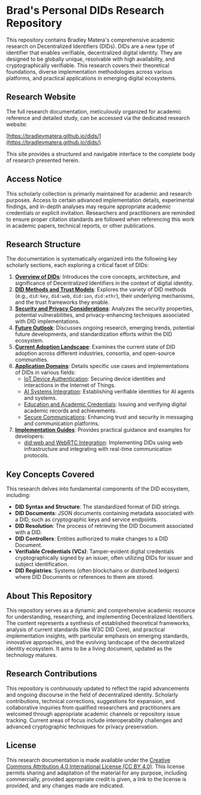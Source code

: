 # Brad's Personal DIDs Research Repository

This repository contains Bradley Matera's comprehensive academic research on Decentralized Identifiers (DIDs). DIDs are a new type of identifier that enables verifiable, decentralized digital identity. They are designed to be globally unique, resolvable with high availability, and cryptographically verifiable. This research covers their theoretical foundations, diverse implementation methodologies across various platforms, and practical applications in emerging digital ecosystems.

## Research Website

The full research documentation, meticulously organized for academic reference and detailed study, can be accessed via the dedicated research website:

[https://bradleymatera.github.io/dids/](https://bradleymatera.github.io/dids/)

This site provides a structured and navigable interface to the complete body of research presented herein.

## Access Notice

This scholarly collection is primarily maintained for academic and research purposes. Access to certain advanced implementation details, experimental findings, and in-depth analyses may require appropriate academic credentials or explicit invitation. Researchers and practitioners are reminded to ensure proper citation standards are followed when referencing this work in academic papers, technical reports, or other publications.

## Research Structure

The documentation is systematically organized into the following key scholarly sections, each exploring a critical facet of DIDs:

1.  **[Overview of DIDs](docs/overview/)**: Introduces the core concepts, architecture, and significance of Decentralized Identifiers in the context of digital identity.
2.  **[DID Methods and Trust Models](docs/methods/)**: Explores the variety of DID methods (e.g., `did:key`, `did:web`, `did:ion`, `did:ethr`), their underlying mechanisms, and the trust frameworks they enable.
3.  **[Security and Privacy Considerations](docs/security/)**: Analyzes the security properties, potential vulnerabilities, and privacy-enhancing techniques associated with DID implementations.
4.  **[Future Outlook](docs/future/)**: Discusses ongoing research, emerging trends, potential future developments, and standardization efforts within the DID ecosystem.
5.  **[Current Adoption Landscape](docs/adoption/)**: Examines the current state of DID adoption across different industries, consortia, and open-source communities.
6.  **[Application Domains](docs/applications/)**: Details specific use cases and implementations of DIDs in various fields:
    *   [IoT Device Authentication](docs/applications/iot.md): Securing device identities and interactions in the Internet of Things.
    *   [AI Systems Integration](docs/applications/ai.md): Establishing verifiable identities for AI agents and systems.
    *   [Education and Academic Credentials](docs/applications/education.md): Issuing and verifying digital academic records and achievements.
    *   [Secure Communications](docs/applications/secure-messaging.md): Enhancing trust and security in messaging and communication platforms.
7.  **[Implementation Guides](docs/implementations/)**: Provides practical guidance and examples for developers:
    *   [did:web and WebRTC Integration](docs/implementations/web.md): Implementing DIDs using web infrastructure and integrating with real-time communication protocols.

## Key Concepts Covered

This research delves into fundamental components of the DID ecosystem, including:
*   **DID Syntax and Structure**: The standardized format of DID strings.
*   **DID Documents**: JSON documents containing metadata associated with a DID, such as cryptographic keys and service endpoints.
*   **DID Resolution**: The process of retrieving the DID Document associated with a DID.
*   **DID Controllers**: Entities authorized to make changes to a DID Document.
*   **Verifiable Credentials (VCs)**: Tamper-evident digital credentials cryptographically signed by an issuer, often utilizing DIDs for issuer and subject identification.
*   **DID Registries**: Systems (often blockchains or distributed ledgers) where DID Documents or references to them are stored.

## About This Repository

This repository serves as a dynamic and comprehensive academic resource for understanding, researching, and implementing Decentralized Identifiers. The content represents a synthesis of established theoretical frameworks, analysis of current standards (like W3C DID Core), and practical implementation insights, with particular emphasis on emerging standards, innovative approaches, and the evolving landscape of the decentralized identity ecosystem. It aims to be a living document, updated as the technology matures.

## Research Contributions

This repository is continuously updated to reflect the rapid advancements and ongoing discourse in the field of decentralized identity. Scholarly contributions, technical corrections, suggestions for expansion, and collaborative inquiries from qualified researchers and practitioners are welcomed through appropriate academic channels or repository issue tracking. Current areas of focus include interoperability challenges and advanced cryptographic techniques for privacy preservation.

## License

This research documentation is made available under the [Creative Commons Attribution 4.0 International License (CC BY 4.0)](https://creativecommons.org/licenses/by/4.0/). This license permits sharing and adaptation of the material for any purpose, including commercially, provided appropriate credit is given, a link to the license is provided, and any changes made are indicated.
